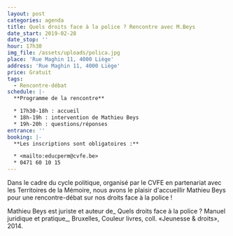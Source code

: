 ```yaml
---
layout: post
categories: agenda
title: Quels droits face à la police ? Rencontre avec M.Beys
date_start: 2019-02-28
date_stop: ''
hour: 17h30
img_file: /assets/uploads/polica.jpg
place: 'Rue Maghin 11, 4000 Liège'
address: 'Rue Maghin 11, 4000 Liège'
price: Gratuit
tags:
  - Rencontre-débat
schedule: |-
  **Programme de la rencontre**

  * 17h30-18h : accueil
  * 18h-19h : intervention de Mathieu Beys
  * 19h-20h : questions/réponses
entrance: ''
booking: |-
  **Les inscriptions sont obligatoires :**

  * <mailto:educperm@cvfe.be>
  * 0471 60 10 15
---
```

Dans le cadre du cycle politique, organisé par le CVFE en partenariat avec les Territoires de la Mémoire, nous avons le plaisir d'accueillir Mathieu Beys pour une rencontre-débat sur nos droits face à la police !

Mathieu Beys est juriste et auteur de_ Quels droits face à la police ? Manuel juridique et pratique_, Bruxelles, Couleur livres, coll. «Jeunesse & droits», 2014.
